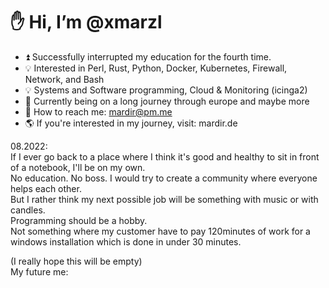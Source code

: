 # :hand: Hi, I’m @xmarzl
- :arrow_double_up: Successfully interrupted my education for the fourth time.
- :bulb: Interested in Perl, Rust, Python, Docker, Kubernetes, Firewall, Network, and Bash
- :bulb: Systems and Software programming, Cloud & Monitoring (icinga2)
- :seedling: Currently being on a long journey through europe and maybe more
- :email: How to reach me: mardir@pm.me
- :earth_americas: If you're interested in my journey, visit: mardir.de

08.2022:  
If I ever go back to a place where I think it's good and healthy to sit in front of a notebook, I'll be on my own.  
No education. No boss. I would try to create a community where everyone helps each other.  
But I rather think my next possible job will be something with music or with candles.  
Programming should be a hobby.  
Not something where my customer have to pay 120minutes of work for a windows installation which is done in under 30 minutes.

(I really hope this will be empty)  
My future me:


<!---
xmarzl/xmarzl is a ✨ special ✨ repository because you are ✨ special ✨
--->

